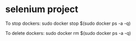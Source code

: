 # selenium project 

To stop dockers:
sudo docker stop $(sudo docker ps -a -q) 

To delete dockers:
sudo docker rm $(sudo docker ps -a -q)

